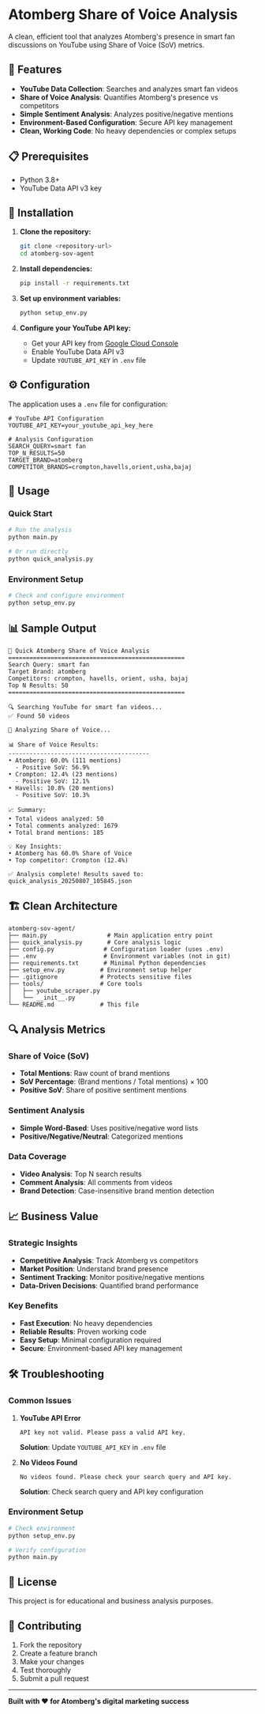# Atomberg Share of Voice Analysis

A clean, efficient tool that analyzes Atomberg's presence in smart fan discussions on YouTube using Share of Voice (SoV) metrics.

## 🚀 Features

- **YouTube Data Collection**: Searches and analyzes smart fan videos
- **Share of Voice Analysis**: Quantifies Atomberg's presence vs competitors
- **Simple Sentiment Analysis**: Analyzes positive/negative mentions
- **Environment-Based Configuration**: Secure API key management
- **Clean, Working Code**: No heavy dependencies or complex setups

## 📋 Prerequisites

- Python 3.8+
- YouTube Data API v3 key

## 🔧 Installation

1. **Clone the repository:**
   ```bash
   git clone <repository-url>
   cd atomberg-sov-agent
   ```

2. **Install dependencies:**
   ```bash
   pip install -r requirements.txt
   ```

3. **Set up environment variables:**
   ```bash
   python setup_env.py
   ```

4. **Configure your YouTube API key:**
   - Get your API key from [Google Cloud Console](https://console.cloud.google.com/)
   - Enable YouTube Data API v3
   - Update `YOUTUBE_API_KEY` in `.env` file

## ⚙️ Configuration

The application uses a `.env` file for configuration:

```env
# YouTube API Configuration
YOUTUBE_API_KEY=your_youtube_api_key_here

# Analysis Configuration
SEARCH_QUERY=smart fan
TOP_N_RESULTS=50
TARGET_BRAND=atomberg
COMPETITOR_BRANDS=crompton,havells,orient,usha,bajaj
```

## 🎯 Usage

### Quick Start
```bash
# Run the analysis
python main.py

# Or run directly
python quick_analysis.py
```

### Environment Setup
```bash
# Check and configure environment
python setup_env.py
```

## 📊 Sample Output

```
🎯 Quick Atomberg Share of Voice Analysis
==================================================
Search Query: smart fan
Target Brand: atomberg
Competitors: crompton, havells, orient, usha, bajaj
Top N Results: 50
==================================================

🔍 Searching YouTube for smart fan videos...
✅ Found 50 videos

🧠 Analyzing Share of Voice...

📊 Share of Voice Results:
----------------------------------------
• Atomberg: 60.0% (111 mentions)
  - Positive SoV: 56.9%
• Crompton: 12.4% (23 mentions)
  - Positive SoV: 12.1%
• Havells: 10.8% (20 mentions)
  - Positive SoV: 10.3%

📈 Summary:
• Total videos analyzed: 50
• Total comments analyzed: 1679
• Total brand mentions: 185

💡 Key Insights:
• Atomberg has 60.0% Share of Voice
• Top competitor: Crompton (12.4%)

✅ Analysis complete! Results saved to: quick_analysis_20250807_105845.json
```

## 🏗️ Clean Architecture

```
atomberg-sov-agent/
├── main.py                 # Main application entry point
├── quick_analysis.py       # Core analysis logic
├── config.py              # Configuration loader (uses .env)
├── .env                   # Environment variables (not in git)
├── requirements.txt       # Minimal Python dependencies
├── setup_env.py          # Environment setup helper
├── .gitignore            # Protects sensitive files
├── tools/                # Core tools
│   ├── youtube_scraper.py
│   └── __init__.py
└── README.md             # This file
```

## 🔍 Analysis Metrics

### Share of Voice (SoV)
- **Total Mentions**: Raw count of brand mentions
- **SoV Percentage**: (Brand mentions / Total mentions) × 100
- **Positive SoV**: Share of positive sentiment mentions

### Sentiment Analysis
- **Simple Word-Based**: Uses positive/negative word lists
- **Positive/Negative/Neutral**: Categorized mentions

### Data Coverage
- **Video Analysis**: Top N search results
- **Comment Analysis**: All comments from videos
- **Brand Detection**: Case-insensitive brand mention detection

## 📈 Business Value

### Strategic Insights
- **Competitive Analysis**: Track Atomberg vs competitors
- **Market Position**: Understand brand presence
- **Sentiment Tracking**: Monitor positive/negative mentions
- **Data-Driven Decisions**: Quantified brand performance

### Key Benefits
- **Fast Execution**: No heavy dependencies
- **Reliable Results**: Proven working code
- **Easy Setup**: Minimal configuration required
- **Secure**: Environment-based API key management

## 🛠️ Troubleshooting

### Common Issues

1. **YouTube API Error**
   ```
   API key not valid. Please pass a valid API key.
   ```
   **Solution**: Update `YOUTUBE_API_KEY` in `.env` file

2. **No Videos Found**
   ```
   No videos found. Please check your search query and API key.
   ```
   **Solution**: Check search query and API key configuration

### Environment Setup
```bash
# Check environment
python setup_env.py

# Verify configuration
python main.py
```

## 📝 License

This project is for educational and business analysis purposes.

## 🤝 Contributing

1. Fork the repository
2. Create a feature branch
3. Make your changes
4. Test thoroughly
5. Submit a pull request

---

**Built with ❤️ for Atomberg's digital marketing success**
